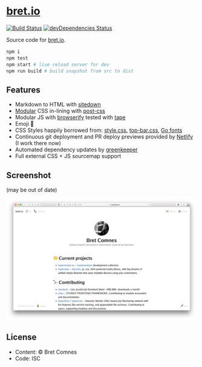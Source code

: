 # [bret.io](https://www.bret.io)

[![Build Status](https://travis-ci.org/bcomnes/bret.io.svg?branch=master)](https://travis-ci.org/bcomnes/bret.io)
[![devDependencies Status](https://david-dm.org/bcomnes/bret.io/dev-status.svg)](https://david-dm.org/bcomnes/bret.io?type=dev)

Source code for [bret.io](https://www.bret.io).

```sh
npm i
npm test
npm start # live reload server for dev
npm run build # build snapshot from src to dist
```

## Features

- Markdown to HTML with [sitedown](https://github.com/hypermodules/sitedown)
- [Modular](https://github.com/bcomnes/bret.io/blob/master/postcss.config.js#L5-L10) CSS in-lining with [post-css](https://github.com/postcss/postcss)
- Modular JS with [browserify](http://browserify.org) tested with [tape](https://github.com/substack/tape)
- Emoji 🐴
- CSS Styles happily borrowed from: [style.css](https://github.com/ungoldman/style.css), [top-bar.css](https://github.com/ungoldman/top-bar.css), [Go fonts](https://blog.golang.org/go-fonts)
- Continuous git deployment and PR deploy previews provided by [Netlify](https://www.netlify.com) (I work there now)
- Automated dependency updates by [greenkeeper](https://greenkeeper.io)
- Full external CSS + JS sourcemap support

## Screenshot

(may be out of date)

![screenshot](screenshot.png)

## License

- Content: © Bret Comnes
- Code: ISC
